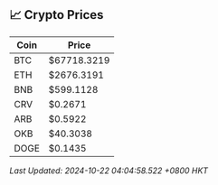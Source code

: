 ## 📈 Crypto Prices

| Coin | Price |
| ---- | ----- |
| BTC | $67718.3219 |
| ETH | $2676.3191 |
| BNB | $599.1128 |
| CRV | $0.2671 |
| ARB | $0.5922 |
| OKB | $40.3038 |
| DOGE | $0.1435 |

_Last Updated: 2024-10-22 04:04:58.522 +0800 HKT_